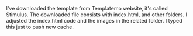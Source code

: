 I've downloaded the template from Templatemo website, it's called Stimulus.
The downloaded file consists with index.html, and other folders.
I adjusted the index.html code and the images in the related folder.
I typed this just to push new cache.
